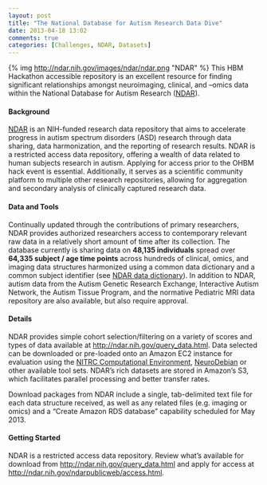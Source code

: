 ```yaml
---
layout: post
title: "The National Database for Autism Research Data Dive"
date: 2013-04-18 13:02
comments: true
categories: [Challenges, NDAR, Datasets]
---
```


{% img http://ndar.nih.gov/images/ndar/ndar.png "NDAR" %}
This HBM Hackathon accessible repository is an excellent resource for finding significant relationships amongst neuroimaging, clinical, and –omics data within the National Database for Autism Research ([NDAR][ndar]).

<!-- more -->

#### Background

[NDAR][ndar] is an NIH-funded research data repository that aims to accelerate progress in autism spectrum disorders (ASD) research through data sharing, data harmonization, and the reporting of research results. NDAR is a restricted access data repository, offering a wealth of data related to human subjects research in autism.  Applying for access prior to the OHBM hack event is essential.  Additionally, it serves as a scientific community platform to multiple other research repositories, allowing for aggregation and secondary analysis of clinically captured research data.

[ndar]: http://ndar.nih.gov

#### Data and Tools

Continually updated through the contributions of primary researchers, NDAR provides authorized researchers access to contemporary relevant raw data in a relatively short amount of time after its collection.  The database currently is sharing data on __48,135 individuals__ spread over __64,335 subject / age time points__ across hundreds of clinical, omics, and imaging data structures harmonized using a common data dictionary and a common subject identifier (see [NDAR data dictionary][dictionary]).  In addition to NDAR, autism data from the Autism Genetic Research Exchange, Interactive Autism Network, the Autism Tissue Program, and the normative Pediatric MRI data repository are also available, but also require approval.

[dictionary]: http://ndar.nih.gov/ndar_data_dictionary.html

#### Details

NDAR provides simple cohort selection/filtering on a variety of scores and types of data available at <http://ndar.nih.gov/query_data.html>.  Data selected can be downloaded or pre-loaded onto an Amazon EC2 instance for evaluation using the [NITRC Computational Environment][nitrc], [NeuroDebian][neurodebian] or other available tool sets. NDAR’s rich datasets are stored in Amazon’s S3, which facilitates parallel processing and better transfer rates. 

Download packages from NDAR include a single, tab-delimited text file for each data structure received, as well as any related files (e.g. imaging or omics) and a “Create Amazon RDS database” capability scheduled for May 2013. 

[nitrc]: http://www.nitrc.org/ce-forum
[neurodebian]: http://neuro.debian.net

#### Getting Started

NDAR is a restricted access data repository.  Review what’s available for download from <http://ndar.nih.gov/query_data.html> and apply for access at <http://ndar.nih.gov/ndarpublicweb/access.html>.